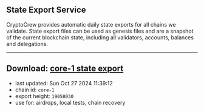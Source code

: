 ## State Export Service
CryptoCrew provides automatic daily state exports for all chains we validate. State export files can be used as genesis files and are a snapshot of the current blockchain state, including all validators, accounts, balances and delegations.

---
**Download: [core-1 state export](https://dl-eu2.ccvalidators.com/SERVICE/persistence/core-1_export_19058030.json)**
---

- last updated: Sun Oct 27 2024 11:39:12
- chain id: `core-1`
- export height: `19058030`
- use for: airdrops, local tests, chain recovery
